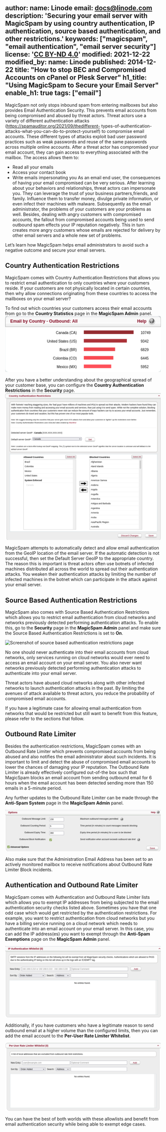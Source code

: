 author:
  name: Linode
  email: docs@linode.com
description: 'Securing your email server with MagicSpam by using country authentication, IP authentication, source based authentication, and other restrictions.'
keywords: ["magicspam", "email authentication", "email server security"]
license: '[CC BY-ND 4.0](https://creativecommons.org/licenses/by-nd/4.0)'
modified: 2021-12-22
modified_by:
  name: Linode
published: 2014-12-22
title: "How to stop BEC and Compromised Accounts on cPanel or Plesk Server"
h1_title: "Using MagicSpam to Secure your Email Server"
enable_h1: true
tags: ["email"]
---

MagicSpam not only stops inbound spam from entering mailboxes but also provides Email Authentication Security. This prevents email accounts from being compromised and abused by threat actors.
Threat actors use a variety of different authentication attacks (https://spamauditor.org/2021/09/thedifferent-
types-of-authentication-attacks-what-you-can-do-to-protect-yourself) to compromise email accounts. These different types of attacks exploit bad user password practices such as weak passwords and reuse of the same passwords across multiple online accounts.
After a threat actor has compromised your email account, they can gain access to everything associated with the mailbox. The access allows them to:
- Read all your emails
- Access your contact book
- Write emails impersonating you
As an email end user, the consequences of having your email compromised can be very serious. After learning about your behaviors and relationships, threat actors can impersonate you. They can leverage the trust of your business partners,friends, and family. Influence them to transfer money, divulge private information, or even infect their machines with malware. Subsequently as the email administrator, the problems of your customers are your problems as well. Besides, dealing with angry customers with compromised accounts, the fallout from compromised accounts being used to send outbound spam effects your IP reputation negatively. This in turn creates more angry customers whose emails are rejected for delivery by other email servers and a whole new set of problems.

Let’s learn how MagicSpam helps email administrators to avoid such a negative outcome and secure your email servers.

## Country Authentication Restrictions

MagicSpam comes with Country Authentication Restrictions that allows you to restrict email authentication to only countries where your customers reside. If your customers are not physically located in certain countries, then why allow connections originating from these countries to access the mailboxes on your email server?



To find out which countries your customers access their email accounts from go to the **Country
Statistics** page in the **MagicSpam Admin** panel.
![Screenshot of email by country page](email-by-country.png "Email by Country - Outbound: All")

After you have a better understanding about the geographical spread of your customer base, you can configure the **Country Authentication Restrictions** in the **Security** page.
![Screenshot of country authentication restrictions page](country-authentication-restrictions.png "Country Authentication Restrictions")

MagicSpam attempts to automatically detect and allow email authentication from the GeoIP location of the email server. If the automatic detection is not successful, then set the Default Server GeoIP to the appropriate country.
The reason this is important is threat actors often use botnets of infected machines distributed all across the world to spread out their authentication attacks. You weaken their authentication attacks by limiting the number of infected machines in the botnet which can participate in the attack against your email server.


## Source Based Authentication Restrictions
MagicSpam also comes with Source Based Authentication Restrictions which allows you to restrict
email authentication from cloud networks and networks previously detected performing authentication attacks.
To enable this, go to the **Security** page in the **MagicSpam Admin** panel and make sure the Source Based Authentication Restrictions is set to **On**.

![Screenshot of source based authentication restrictions page](source-based-authentications-restrictions.png "Source Based Authentication Restrictions")

No one should never authenticate into their email accounts from cloud networks, only services running on cloud networks would ever need to access an email account on your email server. You also never want networks previously detected performing authentication attacks to authenticate into your email server.

Threat actors have abused cloud networks along with other infected networks to launch authentication attacks in the past. By limiting the avenues of attack available to threat actors, you reduce the probability of compromised email accounts.

If you have a legitimate case for allowing email authentication from networks that would be restricted but still want to benefit from this feature, please refer to the sections that follow.

## Outbound Rate Limiter
Besides the authentication restrictions, MagicSpam comes with an Outbound Rate Limiter which prevents compromised accounts from being abused and also notifies the email administrator about such incidents.
It is important to limit and detect the abuse of compromised email accounts to lower the chances of damaging your IP reputation. The Outbound Rate Limiter is already effectively configured out-of-the box such that MagicSpam blocks an email account from sending outbound email for 6 hours when the email account has been detected sending more than 150 emails in a 5-minute period.

Any further updates to the Outbound Rate Limiter can be made through the **Anti-Spam System** page in the **MagicSpam Admin** panel.

![Screenshot of options page](options.png "Options")

Also make sure that the Administration Email Address has been set to an actively monitored mailbox to receive notifications about Outbound Rate Limiter Block incidents.

## Authentication and Outbound Rate Limiter

MagicSpam comes with Authentication and Outbound Rate Limiter lists which allows you to exempt IP addresses from being subjected to the email authentication security checks listed above. Sometimes you have that one odd case which would get restricted by the authentication restrictions. For example, you want to restrict authentication from cloud networks but you have a billing service running on a cloud network which needs to authenticate into an email account on your email server. In this case, you can add the IP address(es) you want to exempt through the **Anti-Spam Exemptions** page on the **MagicSpam Admin** panel.

![Screenshot of ip authenticationpage](ip-authentication-whitelist.png "IP Authentication")

Additionally, if you have customers who have a legitimate reason to send outbound email at a higher volume than the configured limits, then you can add the email account to the **Per-User Rate Limiter Whitelist**.

![Screenshot of per-user rate limiter page](per-user.png "Per-User Rate Limiter ")

You can have the best of both worlds with these allowlists and benefit from email authentication
security while being able to exempt edge cases.